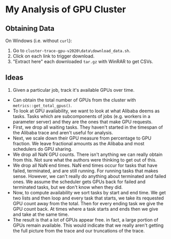 # My Analysis of GPU Cluster

## Obtaining Data

On Windows (i.e. without `curl`): 

1. Go to `cluster-trace-gpu-v2020\data\download_data.sh`.
2. Click on each link to trigger download.
3. "Extract here" each downloaded `tar.gz` with WinRAR to get CSVs.

## Ideas 

1. Given a particular job, track it's available GPUs over time.
* Can obtain the total number of GPUs from the cluster with `metrics::get_total_gpus()`.
* To look at GPU availability, we want to look at what Alibaba deems as tasks. Tasks which are subcomponents of jobs (e.g. workers in a parameter server) and they are the ones that make GPU requests. 
* First, we drop all waiting tasks. They haven't started in the timespan of the Alibaba trace and aren't useful for analysis.
* Next, we scale down their GPU measure from percentage to GPU fraction. We leave fractional amounts as the Alibaba and most schedulers do GPU sharing.
* We drop all NaN GPU counts. There isn't anything we can really obtain from this. Not sure what the authors were thinking to get out of this.
* We drop all NaN end times. NaN end times occur for tasks that have failed, terminated, and are still running. For running tasks that makes sense. However, we can't really do anything about terminated and failed ones. We assume the scheduler gets GPUs back for failed and terminated tasks, but we don't know when they did.
* Now, to compute availability we sort tasks by start and end time. We get two lists and then loop and every task that starts, we take its requested GPU count away from the total. Then for every ending task we give the GPU count back. At times where a task starts and ends then we give and take at the same time.
* The result is that a lot of GPUs appear free. in fact, a large portion of GPUs remain available. This would indicate that we really aren't getting the full picture from the trace and our truncations of the trace.

